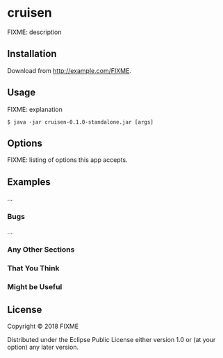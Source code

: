 # cruisen

FIXME: description

## Installation

Download from http://example.com/FIXME.

## Usage

FIXME: explanation

    $ java -jar cruisen-0.1.0-standalone.jar [args]

## Options

FIXME: listing of options this app accepts.

## Examples

...

### Bugs

...

### Any Other Sections
### That You Think
### Might be Useful

## License

Copyright © 2018 FIXME

Distributed under the Eclipse Public License either version 1.0 or (at
your option) any later version.
